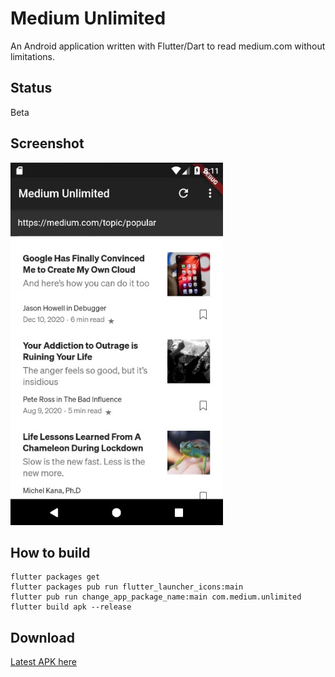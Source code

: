 # Medium Unlimited

An Android application written with Flutter/Dart to read medium.com without limitations. 

## Status
Beta

## Screenshot
<img src="https://raw.githubusercontent.com/And96/MediumUnlimited/main/docs/Screenshot_1.jpg" width="340" height="580">

## How to build
```
flutter packages get
flutter packages pub run flutter_launcher_icons:main
flutter pub run change_app_package_name:main com.medium.unlimited
flutter build apk --release
```

## Download
[Latest APK here](https://github.com/And96/MediumUnlimited/releases/latest)
